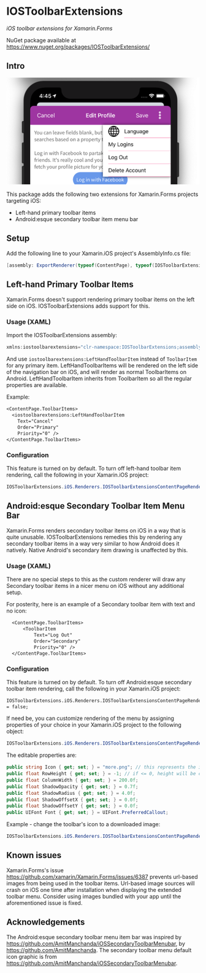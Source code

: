 # IOSToolbarExtensions
*iOS toolbar extensions for Xamarin.Forms*

NuGet package available at https://www.nuget.org/packages/IOSToolbarExtensions/

## Intro

![IOSToolbarExtensions](/docs/IOSToolbarExtensions.png)

This package adds the following two extensions for Xamarin.Forms projects targeting iOS:
* Left-hand primary toolbar items
* Android:esque secondary toolbar item menu bar

## Setup

Add the following line to your Xamarin.iOS project's AssemblyInfo.cs file:

```c#
[assembly: ExportRenderer(typeof(ContentPage), typeof(IOSToolbarExtensions.iOS.Renderers.IOSToolbarExtensionsContentPageRenderer), Priority = short.MaxValue)]
```

## Left-hand Primary Toolbar Items

Xamarin.Forms doesn't support rendering primary toolbar items on the left side on iOS. IOSToolbarExtensions adds support for this.

### Usage (XAML)

Import the IOSToolbarExtensions assembly:

```c#
xmlns:iostoolbarextensions="clr-namespace:IOSToolbarExtensions;assembly=iOSToolbarExtensions"
```

And use `iostoolbarextensions:LeftHandToolbarItem` instead of `ToolbarItem` for any primary item. LeftHandToolbarItems will be rendered on the left side of the navigation bar on iOS, and will render as normal ToolbarItems on Android. LeftHandToolbarItem inherits from ToolbarItem so all the regular properties are available.

Example:

```xaml
<ContentPage.ToolbarItems>
  <iostoolbarextensions:LeftHandToolbarItem
    Text="Cancel"
    Order="Primary"
    Priority="0" />
</ContentPage.ToolbarItems>
```

### Configuration

This feature is turned on by default. To turn off left-hand toolbar item rendering, call the following in your Xamarin.iOS project:

```c#
IOSToolbarExtensions.iOS.Renderers.IOSToolbarExtensionsContentPageRenderer.EnablePrimaryLeftHandToolbarItemRendering = false;
```

## Android:esque Secondary Toolbar Item Menu Bar

Xamarin.Forms renders secondary toolbar items on iOS in a way that is quite unusable. IOSToolbarExtensions remedies this by rendering any secondary toolbar items in a way very similar to how Android does it natively. Native Android's secondary item drawing is unaffected by this.

### Usage (XAML)

There are no special steps to this as the custom renderer will draw any Secondary toolbar items in a nicer menu on iOS without any additional setup.

For posterity, here is an example of a Secondary toolbar item with text and no icon:

```xaml
  <ContentPage.ToolbarItems>
      <ToolbarItem
          Text="Log Out"
          Order="Secondary"
          Priority="0" />
  </ContentPage.ToolbarItems>
```

### Configuration

This feature is turned on by default. To turn off Android:esque secondary toolbar item rendering, call the following in your Xamarin.iOS project:

```xaml
IOSToolbarExtensions.iOS.Renderers.IOSToolbarExtensionsContentPageRenderer.EnableSecondaryToolbarRendering = false;
```

If need be, you can customize rendering of the menu by assigning properties of your choice in your Xamarin.iOS project to the following object:

```c#
IOSToolbarExtensions.iOS.Renderers.IOSToolbarExtensionsContentPageRenderer.SecondaryToolbarUserSettings
```

The editable properties are:

```c#
public string Icon { get; set; } = "more.png"; // this represents the icon for the menu, and defaults to an embedded resource with three dots. the value is assigned to a ToolbarItem's IconImageSource, so it can be a resource name or a url.
public float RowHeight { get; set; } = -1; // if <= 0, height will be calculated as font height * 2, else height will be assigned to this value.
public float ColumnWidth { get; set; } = 200.0f;
public float ShadowOpacity { get; set; } = 0.7f;
public float ShadowRadius { get; set; } = 4.0f;
public float ShadowOffsetX { get; set; } = 0.0f;
public float ShadowOffsetY { get; set; } = 0.0f;
public UIFont Font { get; set; } = UIFont.PreferredCallout;
```

Example - change the toolbar's icon to a downloaded image:

```c#
IOSToolbarExtensions.iOS.Renderers.IOSToolbarExtensionsContentPageRenderer.SecondaryToolbarUserSettings.Icon = "https://someurl.com/someimage.png";
```

## Known issues

Xamarin.Forms's issue https://github.com/xamarin/Xamarin.Forms/issues/6387 prevents url-based images from being used in the toolbar items. Url-based image sources will crash on iOS one time after installation when displaying the extended toolbar menu. Consider using images bundled with your app until the aforementioned issue is fixed.

## Acknowledgements

The Android:esque secondary toolbar menu item bar was inspired by https://github.com/AmitManchanda/iOSSecondaryToolbarMenubar, by https://github.com/AmitManchanda.
The secondary toolbar menu default icon graphic is from https://github.com/AmitManchanda/iOSSecondaryToolbarMenubar.
